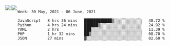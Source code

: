 <a href="https://github.com/anuraghazra/github-readme-stats">
  <img align="left" src="https://github-readme-stats.vercel.app/api?username=Tanesan&count_private=true&show_icons=true" />
</a>
<a href="https://github.com/anuraghazra/github-readme-stats">
  <img align="left" src="https://github-readme-stats.vercel.app/api/top-langs/?username=Tanesan" />
</a>

<!--START_SECTION:waka-->
```text
Week: 30 May, 2021 - 06 June, 2021

JavaScript   8 hrs 36 mins   ████████████▒░░░░░░░░░░░░   48.72 % 
Python       4 hrs 24 mins   ██████▒░░░░░░░░░░░░░░░░░░   24.92 % 
YAML         2 hrs           ███░░░░░░░░░░░░░░░░░░░░░░   11.39 % 
PHP          1 hr 32 mins    ██▒░░░░░░░░░░░░░░░░░░░░░░   08.70 % 
JSON         27 mins         ▓░░░░░░░░░░░░░░░░░░░░░░░░   02.60 % 
```
<!--END_SECTION:waka-->
